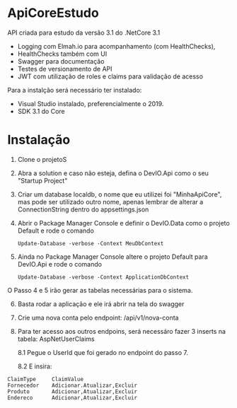 # ApiCoreEstudo
API criada para estudo da versão 3.1 do .NetCore 3.1 
- Logging com Elmah.io para acompanhamento (com HealthChecks), 
- HealthChecks também com UI
- Swagger para documentação
- Testes de versionamento de API
- JWT com utilização de roles e claims para validação de acesso

Para a instalção será necessário ter instalado:
- Visual Studio instalado, preferencialmente o 2019.
- SDK 3.1 do Core

# Instalação

1. Clone o projetoS
2. Abra a solution e caso não esteja, defina o DevIO.Api como o seu "Startup Project"
3. Criar um database localdb, o nome que eu utilizei foi "MinhaApiCore", mas pode ser utilizado outro nome, apenas
  lembrar de alterar a ConnectionString dentro do appsettings.json
4. Abrir o Package Manager Console e definir o DevIO.Data como o projeto Default e rode o comando
    
    ``` Update-Database -verbose -Context MeuDbContext ```
    
5. Ainda no Package Manager Console altere o projeto Default para DevIO.Api e rode o comando

    ``` Update-Database -verbose -Context ApplicationDbContext ```

O Passo 4 e 5 irão gerar as tabelas necessárias para o sistema.

6. Basta rodar a aplicação e ele irá abrir na tela do swagger

7. Crie uma nova conta pelo endpoint: /api/v1/nova-conta

8. Para ter acesso aos outros endpoins, será necessáro fazer 3 inserts na tabela: AspNetUserClaims

    8.1 Pegue o UserId que foi gerado no endpoint do passo 7.
    
    8.2 E insira:
    
``` 
ClaimType     ClaimValue
Fornecedor    Adicionar.Atualizar,Excluir
Produto       Adicionar,Atualizar,Excluir
Endereco      Adicionar,Atualizar,Excluir
```
